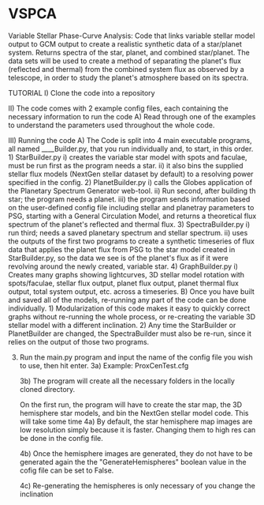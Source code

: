 # VSPCA
Variable Stellar Phase-Curve Analysis: Code that links variable stellar model output to GCM output to create a realistic synthetic data of a star/planet system. Returns spectra of the star, planet, and combined star/planet. The data sets will be used to create a method of separating the planet's flux (reflected and thermal) from the combined system flux as observed by a telescope, in order to study the planet's atmosphere based on its spectra.

TUTORIAL
  I) Clone the code into a repository

 II) The code comes with 2 example config files, each containing the necessary information to run the code
    A) Read through one of the examples to understand the parameters used throughout the whole code.

III) Running the code
    A) The Code is split into 4 main executable programs, all named ____Builder.py, that you run individually and, to start, in 
       this order.
        1) StarBuilder.py
            i) creates the variable star model with spots and faculae, must be run first as the program needs a star.
           ii) it also bins the supplied stellar flux models (NextGen stellar dataset by default) to a resolving power specified 
               in the config.
        2) PlanetBuilder.py
            i) calls the Globes application of the Planetary Spectrum Generator web-tool.
           ii) Run second, after building th star; the program needs a planet.
          iii) the program sends information based on the user-defined config file including stellar and planetray parameters to 
               PSG, starting with a General Circulation Model, and returns a theoretical flux spectrum of the planet's reflected and thermal flux.
        3) SpectraBuilder.py
            i) run third; needs a saved planetary spectrum and stellar spectrum.
           ii) uses the outputs of the first two programs to create a synthetic timeseries of flux data that applies the planet 
               flux from PSG to the star model created in StarBuilder.py, so the data we see is of the planet's flux as if it were revolving around the newly created, variable star.
        4) GraphBuilder.py
            i) Creates many graphs showing lightcurves, 3D stellar model rotation with spots/faculae, stellar flux output, planet 
               flux output, planet thermal flux output, total system output, etc. across a timeseries.
    B) Once you have built and saved all of the models, re-running any part of the code can be done individually.
        1) Modularization of this code makes it easy to quickly correct graphs without re-running the whole process, or 
           re-creating the variable 3D stellar model with a different inclination.
        2) Any time the StarBuilder or PlanetBuilder are changed, the SpectraBuilder must also be re-run, since it relies on the 
           output of those two programs.
    
3) Run the main.py program and input the name of the config file you wish to use, then hit enter.
    3a) Example: ProxCenTest.cfg
    
    3b) The program will create all the necessary folders in the locally cloned directory.

    On the first run, the program will have to create the star map, the 3D hemisphere star models, and bin the NextGen stellar model code. This will take some time
    4a) By default, the star hemisphere map images are low resolution simply because it is faster. Changing them to high res can be done in the config file.
    
    4b) Once the hemisphere images are generated, they do not have to be generated again the the "GenerateHemispheres" boolean value in the cofig file can be set to False.
    
    4c) Re-generating the hemispheres is only necessary of you change the inclination